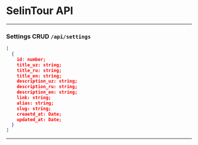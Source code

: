 # SelinTour API

<hr />

### Settings CRUD `/api/settings`

```JSON
[
  {
    id: number;
    title_uz: string;
    title_ru: string;
    title_en: string;
    description_uz: string;
    description_ru: string;
    description_en: string;
    link: string;
    alias: string;
    slug: string;
    creaetd_at: Date;
    updated_at: Date;
  }
]
```

<hr />

